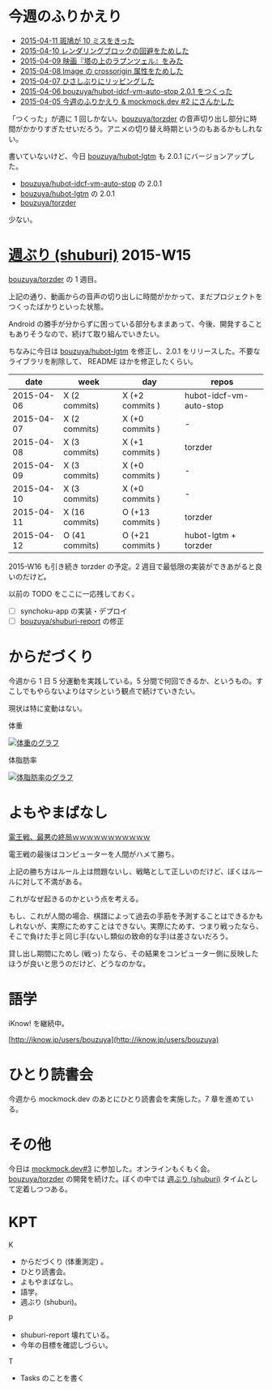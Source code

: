 # 今週のふりかえり

- [2015-04-11 斑鳩が 10 ミスをきった][2015-04-11]
- [2015-04-10 レンダリングブロックの回避をためした][2015-04-10]
- [2015-04-09 映画『塔の上のラプンツェル』をみた][2015-04-09]
- [2015-04-08 Image の crossorigin 属性をためした][2015-04-08]
- [2015-04-07 ひさしぶりにリッピングした][2015-04-07]
- [2015-04-06 bouzuya/hubot-idcf-vm-auto-stop 2.0.1 をつくった][2015-04-06]
- [2015-04-05 今週のふりかえり & mockmock.dev #2 にさんかした][2015-04-05]

「つくった」が週に 1 回しかない。[bouzuya/torzder][] の音声切り出し部分に時間がかかりすぎたせいだろう。アニメの切り替え時期というのもあるかもしれない。

書いていないけど、今日 [bouzuya/hubot-lgtm][] も 2.0.1 にバージョンアップした。

- [bouzuya/hubot-idcf-vm-auto-stop][] の 2.0.1
- [bouzuya/hubot-lgtm][] の 2.0.1
- [bouzuya/torzder][]

少ない。

# [週ぶり (shuburi)][shuburi] 2015-W15

[bouzuya/torzder][] の 1 週目。

上記の通り、動画からの音声の切り出しに時間がかかって、まだプロジェクトをつくったばかりといった状態。

Android の勝手が分からずに困っている部分もままあって、今後、開発することもありそうなので、続けて取り組んでいきたい。

ちなみに今日は [bouzuya/hubot-lgtm][] を修正し、2.0.1 をリリースした。不要なライブラリを削除して、 README ほかを修正したくらい。

date       | week           | day              | repos
-----------|----------------|------------------|----------------------
2015-04-06 | X (2 commits)  | X (+2 commits )  | hubot-idcf-vm-auto-stop
2015-04-07 | X (2 commits)  | X (+0 commits )  | -
2015-04-08 | X (3 commits)  | X (+1 commits )  | torzder
2015-04-09 | X (3 commits)  | X (+0 commits )  | -
2015-04-10 | X (3 commits)  | X (+0 commits )  | -
2015-04-11 | X (16 commits) | O (+13 commits ) | torzder
2015-04-12 | O (41 commits) | O (+21 commits ) | hubot-lgtm + torzder

2015-W16 も引き続き torzder の予定。2 週目で最低限の実装ができあがると良いのだけど。

以前の TODO をここに一応残しておく。

- [ ] synchoku-app の実装・デプロイ
- [ ] [bouzuya/shuburi-report][] の修正

# からだづくり

今週から 1 日 5 分運動を実践している。5 分間で何回できるか、というもの。すこしでもやらないよりはマシという観点で続けていきたい。

現状は特に変動はない。

体重

[![体重のグラフ][graph-weight-img]][graph-weight-url]

体脂肪率

[![体脂肪率のグラフ][graph-percent-img]][graph-percent-url]

# よもやまばなし

[電王戦、最悪の終局ｗｗｗｗｗｗｗｗｗｗｗ](http://alfalfalfa.com/articles/114088.html)

電王戦の最後はコンピューターを人間がハメて勝ち。

上記の勝ち方はルール上は問題ないし、戦略として正しいのだけど、ぼくはルールに対して不満がある。

これがなぜ起きるのかという点を考える。

もし、これが人間の場合、棋譜によって過去の手筋を予測することはできるかもしれないが、実際にためすことはできない。実際にためす、つまり戦ったなら、そこで負けた手と同じ手(ないし類似の致命的な手)は差さないだろう。

貸し出し期間にためし (戦っ) たなら、その結果をコンピューター側に反映したほうが良いと思うのだけど、どうなのかな。

# 語学

iKnow! を継続中。

[http://iknow.jp/users/bouzuya](http://iknow.jp/users/bouzuya)

# ひとり読書会

今週から mockmock.dev のあとにひとり読書会を実施した。7 章を進めている。

# その他

今日は [mockmock.dev#3](http://mockmock.connpass.com/event/13859/) に参加した。オンラインもくもく会。[bouzuya/torzder][] の開発を続けた。ぼくの中では [週ぶり (shuburi)][shuburi] タイムとして定着しつつある。

# KPT

K

- からだづくり (体重測定) 。
- ひとり読書会。
- よもやまばなし。
- 語学。
- 週ぶり (shuburi)。

P

- shuburi-report 壊れている。
- 今年の目標を確認しづらい。

T

- Tasks のことを書く


[2015-04-05]: https://blog.bouzuya.net/2015/04/05/
[2015-04-06]: https://blog.bouzuya.net/2015/04/06/
[2015-04-07]: https://blog.bouzuya.net/2015/04/07/
[2015-04-08]: https://blog.bouzuya.net/2015/04/08/
[2015-04-09]: https://blog.bouzuya.net/2015/04/09/
[2015-04-10]: https://blog.bouzuya.net/2015/04/10/
[2015-04-11]: https://blog.bouzuya.net/2015/04/11/
[bouzuya/hubot-idcf-vm-auto-stop]: https://github.com/bouzuya/hubot-idcf-vm-auto-stop
[bouzuya/hubot-lgtm]: https://github.com/bouzuya/hubot-lgtm
[bouzuya/shuburi-report]: https://github.com/bouzuya/shuburi-report
[bouzuya/torzder]: https://github.com/bouzuya/torzder
[graph-percent-img]: http://graph.hatena.ne.jp/bouzuya/graph?graphname=percent&startdate=2015-01-01&enddate=2015-04-12
[graph-percent-url]: http://graph.hatena.ne.jp/bouzuya/percent/?startdate=2015-01-01&enddate=2015-04-12
[graph-weight-img]: http://graph.hatena.ne.jp/bouzuya/graph?graphname=weight&startdate=2015-01-01&enddate=2015-04-12
[graph-weight-url]: http://graph.hatena.ne.jp/bouzuya/weight/?startdate=2015-01-01&enddate=2015-04-12
[shuburi]: http://shuburi.org
